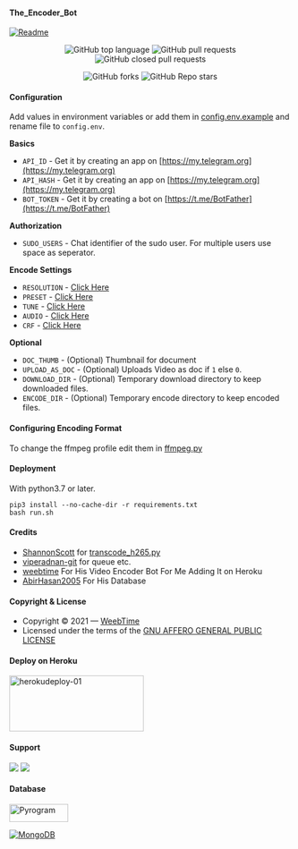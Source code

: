 #### The_Encoder_Bot
[![Readme](https://github-readme-stats.vercel.app/api/pin/?username=tellybots&repo=The-Encoder-Bot&theme=cobalt)](h&bg_color=24378)
<p align="center" > <img alt="GitHub top language" src="https://img.shields.io/github/languages/top/Tellybots/The-Encoder-Bot?style=plastic">
 <a> <img alt="GitHub pull requests" src="https://img.shields.io/github/issues-pr-raw/tellybots/The-Encoder-Bot?color=blue&label=Open%20PRs"> <img alt="GitHub closed pull requests" src="https://img.shields.io/github/issues-pr-closed-raw/Tellybots/The-Encoder-Bot?color=blue&label=Closed%20PRs"> </a> </p>

<p align="center" > <img alt="GitHub forks" src="https://img.shields.io/github/forks/Tellybots/The-Encoder-Bot?label=%F0%9F%8D%B4Forks&logoColor=blue&style=social">
<img alt="GitHub Repo stars" src="https://img.shields.io/github/stars/Tellybots/The-Encoder-Bot?label=%E2%AD%90%EF%B8%8FStars&logoColor=blue&style=social"> </p>


#### Configuration
Add values in environment variables or add them in [config.env.example](/VideoEncoder/config.env.example) and rename file to `config.env`.

**Basics**
- `API_ID` - Get it by creating an app on [https://my.telegram.org](https://my.telegram.org)
- `API_HASH` - Get it by creating an app on [https://my.telegram.org](https://my.telegram.org)
- `BOT_TOKEN` - Get it by creating a bot on [https://t.me/BotFather](https://t.me/BotFather)

**Authorization**
- `SUDO_USERS` - Chat identifier of the sudo user. For multiple users use space as seperator.

**Encode Settings**
- `RESOLUTION` - [Click Here](https://weeb-zone.blogspot.com/p/encode-telegram-bot-guide.html)
- `PRESET` - [Click Here](https://weeb-zone.blogspot.com/p/encode-telegram-bot-guide.html)
- `TUNE` - [Click Here](https://weeb-zone.blogspot.com/p/encode-telegram-bot-guide.html)
- `AUDIO` - [Click Here](https://weeb-zone.blogspot.com/p/encode-telegram-bot-guide.html)
- `CRF` - [Click Here](https://weeb-zone.blogspot.com/p/encode-telegram-bot-guide.html)

**Optional**
- `DOC_THUMB` - (Optional) Thumbnail for document
- `UPLOAD_AS_DOC` - (Optional) Uploads Video as doc if `1` else `0`.
- `DOWNLOAD_DIR` - (Optional) Temporary download directory to keep downloaded files.
- `ENCODE_DIR` - (Optional) Temporary encode directory to keep encoded files.

#### Configuring Encoding Format
To change the ffmpeg profile edit them in [ffmpeg.py](/VideoEncoder/utils/ffmpeg.py)

#### Deployment
With python3.7 or later.
```
pip3 install --no-cache-dir -r requirements.txt
bash run.sh
```

#### Credits

- [ShannonScott](https://gist.github.com/ShannonScott) for [transcode_h265.py](https://gist.github.com/ShannonScott/6d807fc59bfa0356eee64fad66f9d9a8)
- [viperadnan-git](https://github.com/viperadnan-git/video-encoder-bot) for queue etc.
- [weebtime](https://github.com/WeebTime) For His Video Encoder Bot For Me Adding It on Heroku
- [AbirHasan2005](https://github.com/AbirHasan2005) For His Database

#### Copyright & License
- Copyright &copy; 2021 &mdash; [WeebTime](https://github.com/WeebTime)
- Licensed under the terms of the [GNU AFFERO GENERAL PUBLIC LICENSE](./LICENSE)


#### Deploy on Heroku

<p align="">
    <a href="https://heroku.com/deploy?template=https://github.com/hotmoon6/The-Video-Encoder-Bot">
    <img src="https://github.com/nikhileashy/justfor_testing/blob/main/herokudeploy-01-cropped.svg" alt="herokudeploy-01" border="0" height="100" width="240"></a>
</p>


#### Support 
<a href="https://t.me/Tellybots_support"><img src="https://img.shields.io/badge/Support_Group-2cb6e0?style=for-the-badge&logo=telegram&logoColor=white"></a> <a href="https://t.me/tellybots_4u"><img src="https://img.shields.io/badge/Updates_Channel-2cb6e0?style=for-the-badge&logo=telegram&logoColor=white"></a>

#### Database

<p align="left">
  <a href="https://github.com/pyrogram/pyrogram">
    <img alt="Pyrogram" src ="https://i.imgur.com/BOgY9ai.png" width="104.75" height="32"/>
  </a>
</p>

<p align="left">
  <a href="https://docs.mongodb.com">
    <img alt="MongoDB" src ="https://img.shields.io/badge/MongoDB-%234ea94b.svg?&style=for-the-badge&logo=mongodb&logoColor=white"/>
  </a>
</p>
